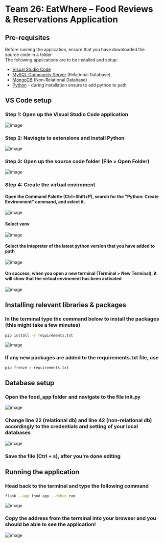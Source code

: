 # Team 26: EatWhere – Food Reviews & Reservations Application

## Pre-requisites
Before running the application, ensure that you have downloaded the source code in a folder <br>
The following applications are to be installed and setup:
<ul>
  <li><a href="https://code.visualstudio.com/download">Visual Studio Code</a></li>
  <li><a href="https://dev.mysql.com/downloads/mysql/">MySQL Community Server</a> (Relational Database) </li>
  <li><a href="https://www.mongodb.com/try/download/community">MongoDB</a> (Non-Relational Database) </li>
  <li><a href="https://www.python.org/downloads/">Python</a> - during installation ensure to add python to path </li>
</ul>

## VS Code setup

### Step 1: Open up the Visual Studio Code application
![image](https://github.com/amanda-chan/db_assignment/assets/60087811/b13f4f09-1313-40c6-971d-cc4e6e6a7f0a)

### Step 2: Naviagte to extensions and install Python
![image](https://github.com/amanda-chan/db_assignment/assets/60087811/cbbd95ea-e016-4b27-bff4-ff8bce1246d5)

### Step 3: Open up the source code folder (File > Open Folder)
![image](https://github.com/amanda-chan/db_assignment/assets/60087811/24c3a0eb-27d5-4452-8a82-a0a39862e1e9)


### Step 4: Create the virtual enviroment 
#### Open the Command Palette (Ctrl+Shift+P), search for the "Python: Create Environment" command, and select it.
![image](https://github.com/amanda-chan/db_assignment/assets/60087811/a65a1367-0e48-4013-a761-74a878a8f3e1)

#### Select venv
![image](https://github.com/amanda-chan/db_assignment/assets/60087811/8a21db6b-8d1f-423a-9bfe-1d552bd4e34b)

#### Select the intepreter of the latest python version that you have added to path
![image](https://github.com/amanda-chan/db_assignment/assets/60087811/ea5aafa3-dc6a-437d-a1aa-02671c0936bc)


#### On success, when you open a new terminal (Terminal > New Terminal), it will show that the virtual enviroment has been activated
![image](https://github.com/amanda-chan/db_assignment/assets/60087811/07029f29-c9e2-43f5-a090-028516542959)



## Installing relevant libraries & packages

### In the terminal type the command below to install the packages (this might take a few minutes)
```bash
pip install -r requirements.txt
```
![image](https://github.com/amanda-chan/db_assignment/assets/60087811/6e3b8dcb-a616-48de-818e-344b775e4555)


### If any new packages are added to the requirements.txt file, use
```bash
pip freeze > requirements.txt
```

## Database setup

### Open the food_app folder and navigate to the file __init__.py
![image](https://github.com/amanda-chan/db_assignment/assets/60087811/aabab235-1ec4-4c34-a5ae-84465cd1ef9e)


### Change line 22 (relational db) and line 42 (non-relational db) accordingly to the credentials and setting of your local databases
![image](https://github.com/amanda-chan/db_assignment/assets/60087811/719a98f5-5b0d-44e6-b173-544791e1e6ef)


### Save the file (Ctrl + s), after you're done editing

## Running the application

### Head back to the terminal and type the following command
```bash
flask --app food_app --debug run
```
![image](https://github.com/amanda-chan/db_assignment/assets/60087811/33148125-5213-4ffd-aa69-d739bfa37c93)


### Copy the address from the terminal into your browser and you should be able to see the application!
![image](https://github.com/amanda-chan/db_assignment/assets/60087811/2f86e9e1-abdd-46a7-91ff-43c0144affb4)


